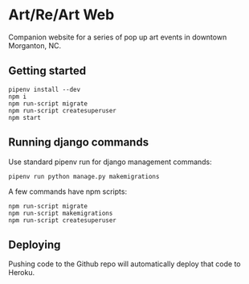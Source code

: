 # Art/Re/Art Web

Companion website for a series of pop up art events in downtown Morganton, NC.

## Getting started

    pipenv install --dev
    npm i
    npm run-script migrate
    npm run-script createsuperuser
    npm start

## Running django commands

Use standard pipenv run for django management commands:

    pipenv run python manage.py makemigrations

A few commands have npm scripts:

    npm run-script migrate
    npm run-script makemigrations
    npm run-script createsuperuser

## Deploying

Pushing code to the Github repo will automatically deploy that code to Heroku.
